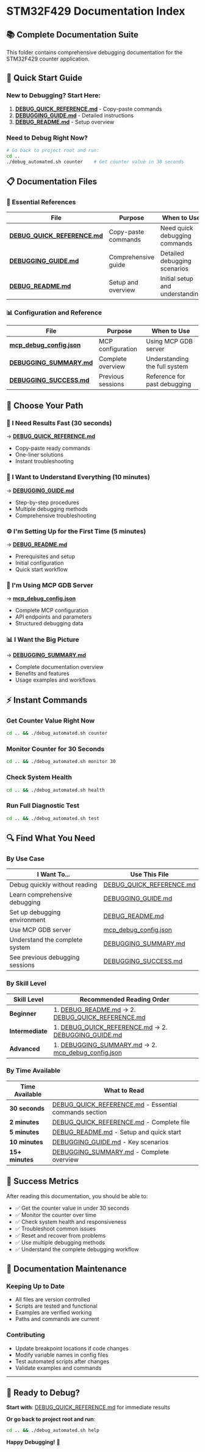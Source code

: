 # STM32F429 Documentation Index

## 📚 Complete Documentation Suite

This folder contains comprehensive debugging documentation for the STM32F429 counter application.

## 🚀 Quick Start Guide

### New to Debugging? Start Here:
1. **[DEBUG_QUICK_REFERENCE.md](DEBUG_QUICK_REFERENCE.md)** - Copy-paste commands
2. **[DEBUGGING_GUIDE.md](DEBUGGING_GUIDE.md)** - Detailed instructions
3. **[DEBUG_README.md](DEBUG_README.md)** - Setup overview

### Need to Debug Right Now?
```bash
# Go back to project root and run:
cd ..
./debug_automated.sh counter    # Get counter value in 30 seconds
```

## 📋 Documentation Files

### 🎯 Essential References

| File | Purpose | When to Use |
|------|---------|-------------|
| **[DEBUG_QUICK_REFERENCE.md](DEBUG_QUICK_REFERENCE.md)** | Copy-paste commands | Need quick debugging commands |
| **[DEBUGGING_GUIDE.md](DEBUGGING_GUIDE.md)** | Comprehensive guide | Detailed debugging scenarios |
| **[DEBUG_README.md](DEBUG_README.md)** | Setup and overview | Initial setup and understanding |

### 📊 Configuration and Reference

| File | Purpose | When to Use |
|------|---------|-------------|
| **[mcp_debug_config.json](mcp_debug_config.json)** | MCP configuration | Using MCP GDB server |
| **[DEBUGGING_SUMMARY.md](DEBUGGING_SUMMARY.md)** | Complete overview | Understanding the full system |
| **[DEBUGGING_SUCCESS.md](DEBUGGING_SUCCESS.md)** | Previous sessions | Reference for past debugging |

## 🎯 Choose Your Path

### 🚀 I Need Results Fast (30 seconds)
→ **[DEBUG_QUICK_REFERENCE.md](DEBUG_QUICK_REFERENCE.md)**
- Copy-paste ready commands
- One-liner solutions
- Instant troubleshooting

### 📖 I Want to Understand Everything (10 minutes)
→ **[DEBUGGING_GUIDE.md](DEBUGGING_GUIDE.md)**
- Step-by-step procedures
- Multiple debugging methods
- Comprehensive troubleshooting

### ⚙️ I'm Setting Up for the First Time (5 minutes)
→ **[DEBUG_README.md](DEBUG_README.md)**
- Prerequisites and setup
- Initial configuration
- Quick start workflow

### 🔧 I'm Using MCP GDB Server
→ **[mcp_debug_config.json](mcp_debug_config.json)**
- Complete MCP configuration
- API endpoints and parameters
- Structured debugging data

### 📊 I Want the Big Picture
→ **[DEBUGGING_SUMMARY.md](DEBUGGING_SUMMARY.md)**
- Complete documentation overview
- Benefits and features
- Usage examples and workflows

## ⚡ Instant Commands

### Get Counter Value Right Now
```bash
cd .. && ./debug_automated.sh counter
```

### Monitor Counter for 30 Seconds
```bash
cd .. && ./debug_automated.sh monitor 30
```

### Check System Health
```bash
cd .. && ./debug_automated.sh health
```

### Run Full Diagnostic Test
```bash
cd .. && ./debug_automated.sh test
```

## 🔍 Find What You Need

### By Use Case

| I Want To... | Use This File |
|--------------|---------------|
| Debug quickly without reading | [DEBUG_QUICK_REFERENCE.md](DEBUG_QUICK_REFERENCE.md) |
| Learn comprehensive debugging | [DEBUGGING_GUIDE.md](DEBUGGING_GUIDE.md) |
| Set up debugging environment | [DEBUG_README.md](DEBUG_README.md) |
| Use MCP GDB server | [mcp_debug_config.json](mcp_debug_config.json) |
| Understand the complete system | [DEBUGGING_SUMMARY.md](DEBUGGING_SUMMARY.md) |
| See previous debugging sessions | [DEBUGGING_SUCCESS.md](DEBUGGING_SUCCESS.md) |

### By Skill Level

| Skill Level | Recommended Reading Order |
|-------------|---------------------------|
| **Beginner** | 1. [DEBUG_README.md](DEBUG_README.md) → 2. [DEBUG_QUICK_REFERENCE.md](DEBUG_QUICK_REFERENCE.md) |
| **Intermediate** | 1. [DEBUG_QUICK_REFERENCE.md](DEBUG_QUICK_REFERENCE.md) → 2. [DEBUGGING_GUIDE.md](DEBUGGING_GUIDE.md) |
| **Advanced** | 1. [DEBUGGING_SUMMARY.md](DEBUGGING_SUMMARY.md) → 2. [mcp_debug_config.json](mcp_debug_config.json) |

### By Time Available

| Time Available | What to Read |
|----------------|--------------|
| **30 seconds** | [DEBUG_QUICK_REFERENCE.md](DEBUG_QUICK_REFERENCE.md) - Essential commands section |
| **2 minutes** | [DEBUG_QUICK_REFERENCE.md](DEBUG_QUICK_REFERENCE.md) - Complete file |
| **5 minutes** | [DEBUG_README.md](DEBUG_README.md) - Setup and quick start |
| **10 minutes** | [DEBUGGING_GUIDE.md](DEBUGGING_GUIDE.md) - Key scenarios |
| **15+ minutes** | [DEBUGGING_SUMMARY.md](DEBUGGING_SUMMARY.md) - Complete overview |

## 🎯 Success Metrics

After reading this documentation, you should be able to:

- ✅ Get the counter value in under 30 seconds
- ✅ Monitor the counter over time
- ✅ Check system health and responsiveness
- ✅ Troubleshoot common issues
- ✅ Reset and recover from problems
- ✅ Use multiple debugging methods
- ✅ Understand the complete debugging workflow

## 📝 Documentation Maintenance

### Keeping Up to Date
- All files are version controlled
- Scripts are tested and functional
- Examples are verified working
- Paths and commands are current

### Contributing
- Update breakpoint locations if code changes
- Modify variable names in config files
- Test automated scripts after changes
- Validate examples and commands

---

## 🎉 Ready to Debug?

**Start with**: [DEBUG_QUICK_REFERENCE.md](DEBUG_QUICK_REFERENCE.md) for immediate results

**Or go back to project root and run**:
```bash
cd .. && ./debug_automated.sh help
```

**Happy Debugging!** 🚀
